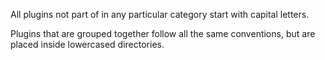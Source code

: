 All plugins not part of in any particular category start with capital letters.

Plugins that are grouped together follow all the same conventions, but are
placed inside lowercased directories.
